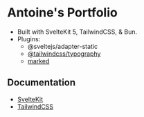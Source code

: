 # Antoine's Portfolio
- Built with SvelteKit 5, TailwindCSS, & Bun.
- Plugins:
  - @sveltejs/adapter-static
  - [@tailwindcss/typography](https://github.com/tailwindlabs/tailwindcss-typography)
  - [marked](https://marked.js.org)

## Documentation
- [SvelteKit](https://kit.svelte.dev/docs/)
- [TailwindCSS](https://tailwindcss.com/docs)

